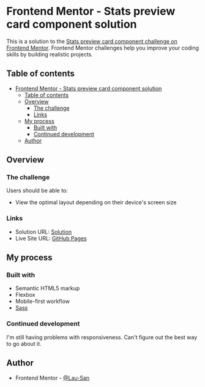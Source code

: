 # Frontend Mentor - Stats preview card component solution

This is a solution to the [Stats preview card component challenge on Frontend Mentor](https://www.frontendmentor.io/challenges/stats-preview-card-component-8JqbgoU62). Frontend Mentor challenges help you improve your coding skills by building realistic projects. 

## Table of contents

- [Frontend Mentor - Stats preview card component solution](#frontend-mentor---stats-preview-card-component-solution)
  - [Table of contents](#table-of-contents)
  - [Overview](#overview)
    - [The challenge](#the-challenge)
    - [Links](#links)
  - [My process](#my-process)
    - [Built with](#built-with)
    - [Continued development](#continued-development)
  - [Author](#author)

## Overview

### The challenge

Users should be able to:

- View the optimal layout depending on their device's screen size

### Links

- Solution URL: [Solution](https://www.frontendmentor.io/solutions/stats-preview-card-with-flexbox-xBJg2Dsce4)
- Live Site URL: [GitHub Pages](https://lau-san.github.io/fm-stats-preview-card/)

## My process

### Built with

- Semantic HTML5 markup
- Flexbox
- Mobile-first workflow
- [Sass](https://sass-lang.com)

### Continued development

I'm still having problems with responsiveness. Can't figure out the best way to
go about it.

## Author

- Frontend Mentor - [@Lau-San](https://www.frontendmentor.io/profile/Lau-San)
